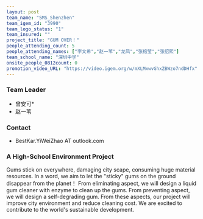 ```yaml
---
layout: post
team_name: "SMS_Shenzhen"
team_igem_id: "3990"
team_logo_status: "1"
team_insured: ""
project_title: "GUM OVER！"
people_attending_count: 5
people_attending_names: ["李文希","赵一苇","龙凤","张榕莹","张绍熙"]
team_school_name: "深圳中学"
onsite_people_0812count: 0
promotion_video_URL: "https://video.igem.org/w/mXLMxwvGhxZBWzo7ndDHfx"
---
```



### Team Leader
* 曾安可*
* 赵一苇

### Contact
* BestKar.YiWeiZhao AT outlook.com

### A High-School Environment Project

Gums stick on everywhere, damaging city scape, consuming huge material resources.
In a word, we aim to let the "sticky" gums on the ground disappear from the planet！
From eliminating aspect, we will design a liquid gum cleaner with  enzyme to clean up the gums.
From preventing aspect, we will design a self-degrading gum.
From these aspects, our project will improve city environment and reduce cleaning cost. We are excited to contribute to the world's sustainable development.
